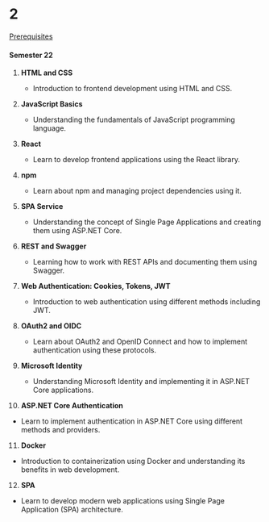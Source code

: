 # 2

[Prerequisites](../prerequisites)

#### **Semester 22**

1. **HTML and CSS**
   - Introduction to frontend development using HTML and CSS.

2. **JavaScript Basics**
   - Understanding the fundamentals of JavaScript programming language.

3. **React**
   - Learn to develop frontend applications using the React library.

4. **npm**
   - Learn about npm and managing project dependencies using it.

5. **SPA Service**
   - Understanding the concept of Single Page Applications and creating them using ASP.NET Core.

6. **REST and Swagger**
   - Learning how to work with REST APIs and documenting them using Swagger.

7. **Web Authentication: Cookies, Tokens, JWT**
   - Introduction to web authentication using different methods including JWT.

8. **OAuth2 and OIDC**
   - Learn about OAuth2 and OpenID Connect and how to implement authentication using these protocols.

9. **Microsoft Identity**
   - Understanding Microsoft Identity and implementing it in ASP.NET Core applications.

10. **ASP.NET Core Authentication**
- Learn to implement authentication in ASP.NET Core using different methods and providers.

11. **Docker**
- Introduction to containerization using Docker and understanding its benefits in web development.

12. **SPA**
- Learn to develop modern web applications using Single Page Application (SPA) architecture.

